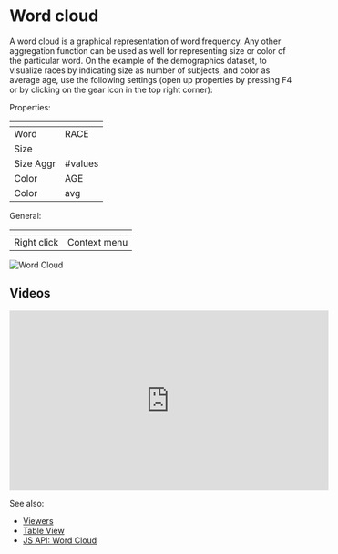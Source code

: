 <!-- TITLE: Word Cloud -->
<!-- SUBTITLE: -->

# Word cloud

A word cloud is a graphical representation of word frequency. Any other aggregation function can be
used as well for representing size or color of the particular word. On the example of the
demographics dataset, to visualize races by indicating size as number of subjects, and color as
average age, use the following settings (open up properties by pressing F4 or by clicking on the
gear icon in the top right corner):

Properties:

| []()      |         |
|-----------|---------|
| Word      | RACE    |
| Size      |         |
| Size Aggr | #values |
| Color     | AGE     |
| Color     | avg     |

General:

| []()                  |                 |
|-----------------------|-----------------|
| Right click           | Context menu    |


![Word Cloud](../../uploads/viewers/word-cloud.png "Word Cloud")

## Videos

<iframe width="560" height="315" src="https://www.youtube.com/embed/7MBXWzdC0-I?start=1972" frameborder="0" allow="accelerometer; autoplay; clipboard-write; encrypted-media; gyroscope; picture-in-picture" allowfullscreen></iframe>

See also: 
  
  * [Viewers](../viewers.md)
  * [Table View](../../overview/table-view.md)
  * [JS API: Word Cloud](https://public.datagrok.ai/js/samples/ui/viewers/word-cloud)
